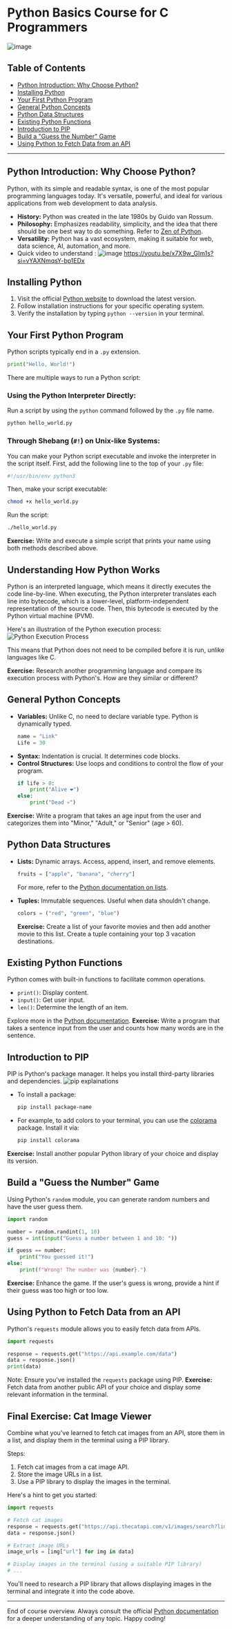 # Python Basics Course for C Programmers
![image](https://upload.wikimedia.org/wikipedia/commons/thumb/c/c3/Python-logo-notext.svg/40px-Python-logo-notext.svg.png)
## Table of Contents
- [Python Introduction: Why Choose Python?](#python-introduction-why-choose-python)
- [Installing Python](#installing-python)
- [Your First Python Program](#your-first-python-program)
- [General Python Concepts](#general-python-concepts)
- [Python Data Structures](#python-data-structures)
- [Existing Python Functions](#existing-python-functions)
- [Introduction to PIP](#introduction-to-pip)
- [Build a "Guess the Number" Game](#build-a-guess-the-number-game)
- [Using Python to Fetch Data from an API](#using-python-to-fetch-data-from-an-api)

---

## Python Introduction: Why Choose Python?
Python, with its simple and readable syntax, is one of the most popular programming languages today. It's versatile, powerful, and ideal for various applications from web development to data analysis.
- **History:** Python was created in the late 1980s by Guido van Rossum.
- **Philosophy:** Emphasizes readability, simplicity, and the idea that there should be one best way to do something. Refer to [Zen of Python](https://www.python.org/dev/peps/pep-0020/).
- **Versatility:** Python has a vast ecosystem, making it suitable for web, data science, AI, automation, and more.
- Quick video to understand : 
  ![image](https://img.youtube.com/vi/x7X9w_GIm1s/mqdefault.jpg)
  https://youtu.be/x7X9w_GIm1s?si=vYAXNmqsY-bp1EDx

## Installing Python
1. Visit the official [Python website](https://www.python.org/downloads/) to download the latest version.
2. Follow installation instructions for your specific operating system.
3. Verify the installation by typing `python --version` in your terminal.

## Your First Python Program
Python scripts typically end in a `.py` extension.
```python
print("Hello, World!")
```
There are multiple ways to run a Python script:

### Using the Python Interpreter Directly:
Run a script by using the `python` command followed by the `.py` file name.
```bash
python hello_world.py
```

### Through Shebang (`#!`) on Unix-like Systems:
You can make your Python script executable and invoke the interpreter in the script itself.
First, add the following line to the top of your `.py` file:
```bash
#!/usr/bin/env python3
```
Then, make your script executable:
```bash
chmod +x hello_world.py
```
Run the script:
```bash
./hello_world.py
```
**Exercise:** Write and execute a simple script that prints your name using both methods described above.

## Understanding How Python Works
Python is an interpreted language, which means it directly executes the code line-by-line. When executing, the Python interpreter translates each line into bytecode, which is a lower-level, platform-independent representation of the source code. Then, this bytecode is executed by the Python virtual machine (PVM).

Here's an illustration of the Python execution process:
![Python Execution Process](https://www.datasciencecentral.com/wp-content/uploads/2021/10/8784089862.jpeg)

This means that Python does not need to be compiled before it is run, unlike languages like C.

**Exercise:** Research another programming language and compare its execution process with Python's. How are they similar or different?


## General Python Concepts
- **Variables:** Unlike C, no need to declare variable type. Python is dynamically typed.
  ```python
  name = "Link"
  Life = 30
  ```
- **Syntax:** Indentation is crucial. It determines code blocks.
- **Control Structures:** Use loops and conditions to control the flow of your program.
  ```python
  if life > 0:
      print("Alive ❤️")
  else:
      print("Dead 💀")
  ```
**Exercise:** Write a program that takes an age input from the user and categorizes them into "Minor," "Adult," or "Senior" (age > 60).

## Python Data Structures
- **Lists:** Dynamic arrays. Access, append, insert, and remove elements.
  ```python
  fruits = ["apple", "banana", "cherry"]
  ```
  For more, refer to the [Python documentation on lists](https://docs.python.org/3/tutorial/introduction.html#lists).
  
- **Tuples:** Immutable sequences. Useful when data shouldn't change.
  ```python
  colors = ("red", "green", "blue")
  ```
  **Exercise:** Create a list of your favorite movies and then add another movie to this list. Create a tuple containing your top 3 vacation destinations.


## Existing Python Functions
Python comes with built-in functions to facilitate common operations.
- `print()`: Display content.
- `input()`: Get user input.
- `len()`: Determine the length of an item.
  
Explore more in the [Python documentation](https://docs.python.org/3/library/functions.html).
**Exercise:** Write a program that takes a sentence input from the user and counts how many words are in the sentence.

## Introduction to PIP
PIP is Python's package manager. It helps you install third-party libraries and dependencies.
![pip explainations](https://files.realpython.com/media/What-is-PIP_Watermarked.4944e95d83ad.jpg)
- To install a package:
  ```bash
  pip install package-name
  ```
- For example, to add colors to your terminal, you can use the [colorama](https://pypi.org/project/colorama/) package. Install it via:
  ```bash
  pip install colorama
  ```
**Exercise:** Install another popular Python library of your choice and display its version.

## Build a "Guess the Number" Game
Using Python's `random` module, you can generate random numbers and have the user guess them.
```python
import random

number = random.randint(1, 10)
guess = int(input("Guess a number between 1 and 10: "))

if guess == number:
    print("You guessed it!")
else:
    print(f"Wrong! The number was {number}.")
```
**Exercise:** Enhance the game. If the user's guess is wrong, provide a hint if their guess was too high or too low.

## Using Python to Fetch Data from an API
Python's `requests` module allows you to easily fetch data from APIs.
```python
import requests

response = requests.get("https://api.example.com/data")
data = response.json()
print(data)
```
Note: Ensure you've installed the `requests` package using PIP.
**Exercise:** Fetch data from another public API of your choice and display some relevant information in the terminal.

## Final Exercise: Cat Image Viewer

Combine what you've learned to fetch cat images from an API, store them in a list, and display them in the terminal using a PIP library.

Steps:
1. Fetch cat images from a cat image API.
2. Store the image URLs in a list.
3. Use a PIP library to display the images in the terminal.

Here's a hint to get you started:
```python
import requests

# Fetch cat images
response = requests.get("https://api.thecatapi.com/v1/images/search?limit=4")
data = response.json()

# Extract image URLs
image_urls = [img["url"] for img in data]

# Display images in the terminal (using a suitable PIP library)
# ...

```
You'll need to research a PIP library that allows displaying images in the terminal and integrate it into the code above.

---

End of course overview. Always consult the official [Python documentation](https://docs.python.org/3/) for a deeper understanding of any topic. Happy coding!
